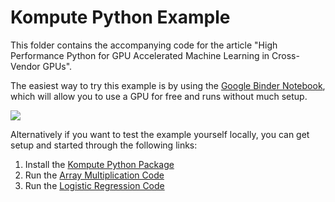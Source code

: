 # Kompute Python Example

This folder contains the accompanying code for the article "High Performance Python for GPU Accelerated Machine Learning in Cross-Vendor GPUs".

The easiest way to try this example is by using the [Google Binder Notebook](https://colab.research.google.com/drive/15uQ7qMZuOyk8JcXF-3SB2R5yNFW21I4P), which will allow you to use a GPU for free and runs without much setup.

<img src="https://raw.githubusercontent.com/EthicalML/vulkan-kompute/python_extensions/docs/images/binder-python.jpg">

Alternatively if you want to test the example yourself locally, you can get setup and started through the following links:

1. Install the [Kompute Python Package](https://kompute.cc/overview/python-package.html#package-installation)
2. Run the [Array Multiplication Code](https://github.com/EthicalML/vulkan-kompute/blob/python_extensions/python/test/test_array_multiplication.py)
3. Run the [Logistic Regression Code](https://github.com/EthicalML/vulkan-kompute/blob/python_extensions/python/test/test_logistic_regression.py)


